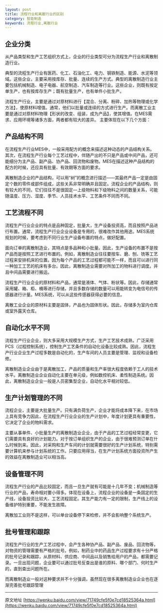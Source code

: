 ```yaml
---
layout: post
title: 流程行业和离散行业的区别
category: 智能制造
keywords: 流程行业,离散行业
---
```


## 企业分类
从产品类型和生产工艺组织方式上，企业的行业类型可分为流程生产行业和离散制造行业。 

典型的流程生产行业有医药、化工、石油化工、电力、钢铁制造、能源、水泥等领域。这些企业，主要采用按库存、批量、连续的生产方式。典型的离散制造行业主要包括机械制造、电子电器、航空制造、汽车制造等行业。这些企业，则既有按定单生产，也有按库存生产；既有批量生产，也有单件小批生产。

流程生产行业，主要是通过对原材料进行【混合、分离、粉碎、加热等物理或化学方法】，使原材料增值。通常，他们以批量或连续的方式进行生产。而离散工业主要是通过对原材料物理【形状的改变、组装，成为产品】，使其增值。在MES需求、应用环境等诸多方面，两者都有较大的差异。 主要体现在以下几个方面： 


## 产品结构不同

在流程生产行业MES中，一般采用配方的概念来描述这种动态的产品结构关系。其次，在流程生产行业每个工艺过程中，伴随产出的不只是产品或中间产品，还可能细分为主产品、副产品、协产品、回流物和废物。MES在描述这种产品结构的配方的时候，还应具有批量、有效期等方面的要求。

离散制造企业的产品结构，可以用“树”的概念进行描述——其最终产品一定是由固定个数的零件或部件组成，这些关系非常明确并且固定。流程企业的产品结构，则有较大的不同，它们往往不是很固定—上级物料和下级物料之间的数量关系，可能随温度、压力、湿度、季节、人员技术水平、工艺条件不同而不同。


## 工艺流程不同 
流程生产行业企业的特点是品种固定，批量大，生产设备投资高，而且按照产品进行布置。通常，流程生产行业企业设备是专用的，很难改作其他用途。MES系统规划的时候，要考虑到不同行业生产设备布置的特点，做好配置。 

面向订单的离散制造业，其特点是多品种和小批量。因此，生产设备的布置不是按产品而是按照工艺进行布置的。例如，离散制造业往往要按车、磨、刨、铣等工艺过程来安排机床的位置。因为每个产品的工艺过程都可能不一样，而且可以进行同一种加工工艺的机床有多台。因此，离散制造业需要对所加工的物料进行调度。并且中间品需要进行搬运。 

流程生产行业企业的原材料和产品，通常是液体、气体、粉状等。因此，存储通常采用罐、箱、柜、桶等进行存储，并且多数存储的数量可以用能转变为电信号的传感器进行计量。MES系统，可以从这些传感器获得必要的信息。 

离散工业企业的原材料主要是固体，产品也为固体形状。因此，存储多为室内仓库或室外露天仓库。


## 	自动化水平不同 
流程生产行业企业，则大多采用大规模生产方式，生产工艺技术成熟，广泛采用PCS（过程控制系统），控制生产工艺条件的自动化设备比较成熟。因此，流程生产行业企业生产过程多数是自动化的，生产车间的人员主要是管理、监视和设备检修。 

离散制造业企业由于是离散加工，产品的质量和生产率很大程度依赖于工人的技术水平。离散制造业企业自动化主要在单元级，例如数控机床、柔性制造系统。因此，离散制造业企业一般是人员密集型企业，自动化水平相对较低。 


## 生产计划管理的不同 
流程企业，主要是大批量生产。只有满负荷生产，企业才能将成本降下来，在市场上具有竞争力因此，在流程生产行业企业的生产计划中，年度计划更具有重要性，它决定了企业的物料需求。

主要从事单件、小批量生产的离散制造业企业，由于产品的工艺过程经常变更，它们需要具有良好的计划能力。对于按订单组织生产的企业，由于很难预测订单在什么时候到来。因此，对采购和生产车间的计划就需要很好的生产计划系统，特别需要计算机来参与计划系统的工作。只要应用得当，在生产计划系统方面投资所产生的效益在离散制造业可以相当高。


## 	设备管理不同 
流程生产行业的产品比较固定，而且一旦生产就有可能是十几年不变；机械制造等行业的产品，寿命相对要小得多。体现在设备上，流程企业的设备是一条固定的生产线，设备投资比较大、工艺流程固定。其生产能力有一定的限制，生产线上的设备维护特别重要，不能发生故障。

离散加工业则不是这样，可以单台设备停下来检修，并不会影响整个系统生产。 


##	批号管理和跟踪 
流程生产行业的生产工艺过程中，会产生各种协产品、副产品、废品、回流物等，对物资的管理需要有严格的批号。例如，制药业中的药品生产过程要求有十分严格的批号记录和跟踪，从原材料、供应商、中间品以及销售给用户的产品，都需要记录。一旦出现问题，企业要可以通过批号反查出是谁的原料、哪个部门、何时生产的，直到查出问题所在。

而离散制造业一般对这种要求并不十分强调，虽然现在很多离散制造业企业也在逐渐完善批号跟踪管理

----

原文地址 [https://wenku.baidu.com/view/71749cfe5f0e7cd18525364a.html](https://wenku.baidu.com/view/71749cfe5f0e7cd18525364a.html)


